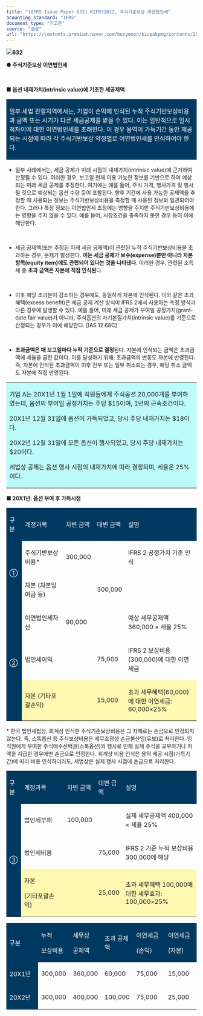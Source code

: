 ```yaml
---
title: "[IFRS Issue Paper 632] KIFRS1012, 주식기준보상 이연법인세"
acounting_standard: "IFRS"
document_type: "기고문"
source: "엘곰"
url: "https://contents.premium.naver.com/busymoon/kicpakpmg/contents/250504223757694qc"
---
```

![](https://n2.news.naver.com/l.gif?type=content)**632**

**● 주식기준보상 이연법인세**

**​**

**■ 옵션 내재가치(intrinsic value)에 기초한 세공제액**

<table style=""><tbody><tr><td colspan="3" rowspan="1" style="width: 99.99%; height: 103.0px;  background-color: #003960;"><div><p style=""><span style="color:#ffffff;">일부 세법 관할지역에서는, 기업이 손익에 인식된 누적 주식기반보상비용과 금액 또는 시기가 다른 세금공제를 받을 수 있다. 이는 일반적으로 일시적차이에 대한 이연법인세를 초래한다. 이 경우 용역이 가득기간 동안 제공되는 시점에 따라 각 주식기반보상 약정별로 이연법인세를 인식하여야 한다.</span></p></div></td></tr></tbody></table>

- 일부 사례에서는, 세금 공제가 미래 시점의 내재가치(intrinsic value)에 근거하여 산정될 수 있다. 이러한 경우, 보고일 현재 이용 가능한 정보를 기반으로 하여 예상되는 미래 세금 공제를 추정한다. 여기에는 예를 들어, 주식 가격, 행사가격 및 행사될 것으로 예상되는 옵션 수량 등이 포함된다. 향후 기간에 사용 가능한 공제액을 추정할 때 사용되는 정보는 주식기반보상비용을 측정할 때 사용된 정보와 일관되어야 한다. 그러나 특정 정보는 이연법인세 조정에는 영향을 주지만 주식기반보상비용에는 영향을 주지 않을 수 있다. 예를 들어, 시장조건을 충족하지 못한 경우 등이 이에 해당한다.

​

- 세금 공제액(또는 추정된 미래 세금 공제액)이 관련된 누적 주식기반보상비용을 초과하는 경우, 문제가 발생한다. **이는 세금 공제가 보수(expense)뿐만 아니라 자본항목(equity item)에도 관련되어 있다는 것을 나타낸다**. 이러한 경우, 관련된 소득세 중 **초과 금액은 자본에 직접 인식된**다.

​

- 이후 해당 초과분이 감소하는 경우에도, 동일하게 자본에 인식된다. 이와 같은 초과 혜택(excess benefit)은 세금 공제 계산 방식이 IFRS 2에서 사용하는 측정 방식과 다른 경우에 발생할 수 있다. 예를 들어, 미래 세금 공제가 부여일 공정가치(grant-date fair value)가 아니라, 주식옵션의 자기본질가치(intrinsic value)를 기준으로 산정되는 경우가 이에 해당한다. \[IAS 12.68C\]

​

- **초과금액은 매 보고일마다 누적 기준으로 결정**된다. 자본에 인식되는 금액은 초과금액에 세율을 곱한 값이다. 이를 달성하기 위해, 초과금액의 변동도 자본에 반영된다. 즉, 자본에 인식된 초과금액이 이후 전부 또는 일부 취소되는 경우, 해당 취소 금액도 자본에 직접 반영된다.

<table style=""><tbody><tr><td colspan="3" rowspan="1" style="width: 99.99%; height: 129.0px;  background-color: #bdfbfa;"><div><p style=""><span style="">기업 A는 20X1년 1월 1일에 직원들에게 주식옵션 20,000개를 부여하였는데, 옵션의 부여일 공정가치는 주당 $15이며, 1년의 근속조건이다.</span></p></div><div><p style=""><span style="">20X1년 12월 31일에 옵션이 가득되었고, 당시 주당 내재가치는 $18이다.</span></p></div><div><p style=""><span style="">20X2년 12월 31일에 모든 옵션이 행사되었고, 당시 주당 내재가치는 $20이다.</span></p></div><div><p style=""><span style="">세법상 공제는 옵션 행사 시점의 내재가치에 따라 결정되며, 세율은 25%이다.</span></p></div></td></tr></tbody></table>

**■ 20X1년: 옵션 부여 후 가득시점**

<table style=""><tbody><tr><td colspan="1" rowspan="1" style="width: 8.24%; height: 40.0px;  background-color: #003960;"><div><p style=""><span style="color:#ffffff;">구분</span></p></div></td><td colspan="1" rowspan="1" style="width: 23.97%; height: 40.0px;  background-color: #003960;"><div><p style=""><span style="color:#ffffff;">계정과목</span></p></div></td><td colspan="1" rowspan="1" style="width: 13.970000000000004%; height: 40.0px;  background-color: #003960;"><div><p style=""><span style="color:#ffffff;">차변 금액</span></p></div></td><td colspan="1" rowspan="1" style="width: 13.82%; height: 40.0px;  background-color: #003960;"><div><p style=""><span style="color:#ffffff;">대변 금액</span></p></div></td><td colspan="1" rowspan="1" style="width: 40.0%; height: 40.0px;  background-color: #003960;"><div><p style=""><span style="color:#ffffff;">설명</span></p></div></td></tr><tr><td colspan="1" rowspan="2" style="width: 8.24%; height: 80.0px;  background-color: #003960;"><div><p style=""><span style="color:#ffffff;">①</span></p></div></td><td colspan="1" rowspan="1" style="width: 23.97%; height: 40.0px;  "><div><p style=""><span style="">주식기반보상비용*</span></p></div></td><td colspan="1" rowspan="1" style="width: 13.970000000000004%; height: 40.0px;  "><div><p style=""><span style="">300,000</span></p></div></td><td colspan="1" rowspan="1" style="width: 13.82%; height: 40.0px;  "><div><p style=""><span style="">​</span></p></div></td><td colspan="1" rowspan="1" style="width: 40.0%; height: 40.0px;  "><div><p style=""><span style="">IFRS 2 공정가치 기준 인식</span></p></div></td></tr><tr><td colspan="1" rowspan="1" style="width: 23.97%; height: 40.0px;  "><div><p style=""><span style="">자본 (자본잉여금 등)</span></p></div></td><td colspan="1" rowspan="1" style="width: 13.970000000000004%; height: 40.0px;  "><div><p style=""><span style="">​</span></p></div></td><td colspan="1" rowspan="1" style="width: 13.82%; height: 40.0px;  "><div><p style=""><span style="">300,000</span></p></div></td><td colspan="1" rowspan="1" style="width: 40.0%; height: 40.0px;  "></td></tr><tr><td colspan="1" rowspan="3" style="width: 8.24%; height: 120.0px;  background-color: #003960;"><div><p style=""><span style="color:#ffffff;">②</span></p></div></td><td colspan="1" rowspan="1" style="width: 23.97%; height: 40.0px;  "><div><p style=""><span style="">이연법인세자산</span></p></div></td><td colspan="1" rowspan="1" style="width: 13.970000000000004%; height: 40.0px;  "><div><p style=""><span style="">90,000</span></p></div></td><td colspan="1" rowspan="1" style="width: 13.82%; height: 40.0px;  "><div><p style=""><span style="">​</span></p></div></td><td colspan="1" rowspan="1" style="width: 40.0%; height: 40.0px;  "><div><p style=""><span style="">예상 세무공제액 360,000 × 세율 25%</span></p></div></td></tr><tr><td colspan="1" rowspan="1" style="width: 23.97%; height: 40.0px;  "><div><p style=""><span style="">법인세이익</span></p></div></td><td colspan="1" rowspan="1" style="width: 13.970000000000004%; height: 40.0px;  "><div><p style=""><span style="">​</span></p></div></td><td colspan="1" rowspan="1" style="width: 13.82%; height: 40.0px;  "><div><p style=""><span style="">75,000</span></p></div></td><td colspan="1" rowspan="1" style="width: 40.0%; height: 40.0px;  "><div><p style=""><span style="">IFRS 2 보상비용(300,000)에 대한 이연세금</span></p></div></td></tr><tr><td colspan="1" rowspan="1" style="width: 23.97%; height: 40.0px;  background-color: #fff8b2;"><div><p style=""><span style="">자본 (기타포괄손익)</span></p></div></td><td colspan="1" rowspan="1" style="width: 13.970000000000004%; height: 40.0px;  background-color: #fff8b2;"><div><p style=""><span style="">​</span></p></div></td><td colspan="1" rowspan="1" style="width: 13.82%; height: 40.0px;  background-color: #fff8b2;"><div><p style=""><span style="">15,000</span></p></div></td><td colspan="1" rowspan="1" style="width: 40.0%; height: 40.0px;  background-color: #fff8b2;"><div><p style=""><span style="">초과 세무혜택(60,000)에 대한 이연세금: 60,000×25%</span></p></div></td></tr></tbody></table>

\* 한국 법인세법상, 회계상 인식한 주식기준보상비용은 그 자체로는 손금으로 인정되지 않는다. 즉, 스톡옵션 등 주식보상비용은 세무조정상 손금불산입(유보)로 처리한다. 임직원에게 부여한 주식매수선택권(스톡옵션)의 행사로 인해 실제 주식을 교부하거나 차액을 지급한 경우에만 손금으로 인정한다. 회계상 비용 인식은 용역 제공 시점(가득기간)에 따라 비용 인식하더라도, 세법상은 실제 행사 시점에 손금으로 처리한다.

<table style=""><tbody><tr><td colspan="1" rowspan="1" style="width: 7.8%; height: 40.0px;  background-color: #003960;"><div><p style=""><span style="color:#ffffff;">구분</span></p></div></td><td colspan="1" rowspan="1" style="width: 24.410000000000004%; height: 40.0px;  background-color: #003960;"><div><p style=""><span style="color:#ffffff;">계정과목</span></p></div></td><td colspan="1" rowspan="1" style="width: 13.969999999999999%; height: 40.0px;  background-color: #003960;"><div><p style=""><span style="color:#ffffff;">차변 금액</span></p></div></td><td colspan="1" rowspan="1" style="width: 13.239999999999998%; height: 40.0px;  background-color: #003960;"><div><p style=""><span style="color:#ffffff;">대변 금액</span></p></div></td><td colspan="1" rowspan="1" style="width: 40.58%; height: 40.0px;  background-color: #003960;"><div><p style=""><span style="color:#ffffff;">설명</span></p></div></td></tr><tr><td colspan="1" rowspan="3" style="width: 7.8%; height: 120.0px;  background-color: #003960;"><div><p style=""><span style="color:#ffffff;">③</span></p></div></td><td colspan="1" rowspan="1" style="width: 24.410000000000004%; height: 40.0px;  "><div><p style=""><span style="">법인세부채</span></p></div></td><td colspan="1" rowspan="1" style="width: 13.969999999999999%; height: 40.0px;  "><div><p style=""><span style="">100,000</span></p></div></td><td colspan="1" rowspan="1" style="width: 13.239999999999998%; height: 40.0px;  "><div><p style=""><span style="">​</span></p></div></td><td colspan="1" rowspan="1" style="width: 40.58%; height: 40.0px;  "><div><p style=""><span style="">실제 세무공제액 400,000 × 세율 25%</span></p></div></td></tr><tr><td colspan="1" rowspan="1" style="width: 24.410000000000004%; height: 40.0px;  "><div><p style=""><span style="">법인세비용</span></p></div></td><td colspan="1" rowspan="1" style="width: 13.969999999999999%; height: 40.0px;  "><div><p style=""><span style="">​</span></p></div></td><td colspan="1" rowspan="1" style="width: 13.239999999999998%; height: 40.0px;  "><div><p style=""><span style="">75,000</span></p></div></td><td colspan="1" rowspan="1" style="width: 40.58%; height: 40.0px;  "><div><p style=""><span style="">IFRS 2 기준 누적 보상비용 300,000에 해당</span></p></div></td></tr><tr><td colspan="1" rowspan="1" style="width: 24.410000000000004%; height: 40.0px;  background-color: #fff8b2;"><div><p style=""><span style="">자본</span></p></div><div><p style=""><span style="">(기타포괄손익)</span></p></div></td><td colspan="1" rowspan="1" style="width: 13.969999999999999%; height: 40.0px;  background-color: #fff8b2;"><div><p style=""><span style="">​</span></p></div></td><td colspan="1" rowspan="1" style="width: 13.239999999999998%; height: 40.0px;  background-color: #fff8b2;"><div><p style=""><span style="">25,000</span></p></div></td><td colspan="1" rowspan="1" style="width: 40.58%; height: 40.0px;  background-color: #fff8b2;"><div><p style=""><span style="">초과 세무혜택 100,000에 대한 세무효과: 100,000×25%</span></p></div></td></tr></tbody></table>

<table style=""><tbody><tr><td colspan="1" rowspan="1" style="width: 16.66%; height: 40.0px;  background-color: #003960;"><div><p style=""><span style="color:#ffffff;">구분</span></p></div></td><td colspan="1" rowspan="1" style="width: 16.66%; height: 40.0px;  background-color: #003960;"><div><p style=""><span style="color:#ffffff;">누적</span></p></div><div><p style=""><span style="color:#ffffff;">보상비용</span></p></div></td><td colspan="1" rowspan="1" style="width: 16.66%; height: 40.0px;  background-color: #003960;"><div><p style=""><span style="color:#ffffff;">세무상</span></p></div><div><p style=""><span style="color:#ffffff;">공제액</span></p></div></td><td colspan="1" rowspan="1" style="width: 16.66%; height: 40.0px;  background-color: #003960;"><div><p style=""><span style="color:#ffffff;">초과 공제액</span></p></div></td><td colspan="1" rowspan="1" style="width: 16.66%; height: 40.0px;  background-color: #003960;"><div><p style=""><span style="color:#ffffff;">이연세금</span></p></div><div><p style=""><span style="color:#ffffff;">(손익)</span></p></div></td><td colspan="1" rowspan="1" style="width: 16.66%; height: 40.0px;  background-color: #003960;"><div><p style=""><span style="color:#ffffff;">이연세금</span></p></div><div><p style=""><span style="color:#ffffff;">(자본)</span></p></div></td></tr><tr><td colspan="1" rowspan="1" style="width: 16.66%; height: 40.0px;  background-color: #003960;"><div><p style=""><span style="color:#ffffff;">20X1년</span></p></div></td><td colspan="1" rowspan="1" style="width: 16.66%; height: 40.0px;  "><div><p style=""><span style="">300,000</span></p></div></td><td colspan="1" rowspan="1" style="width: 16.66%; height: 40.0px;  "><div><p style=""><span style="">360,000</span></p></div></td><td colspan="1" rowspan="1" style="width: 16.66%; height: 40.0px;  "><div><p style=""><span style="">60,000</span></p></div></td><td colspan="1" rowspan="1" style="width: 16.66%; height: 40.0px;  "><div><p style=""><span style="">75,000</span></p></div></td><td colspan="1" rowspan="1" style="width: 16.66%; height: 40.0px;  "><div><p style=""><span style="">15,000</span></p></div></td></tr><tr><td colspan="1" rowspan="1" style="width: 16.66%; height: 40.0px;  background-color: #003960;"><div><p style=""><span style="color:#ffffff;">20X2년</span></p></div></td><td colspan="1" rowspan="1" style="width: 16.66%; height: 40.0px;  "><div><p style=""><span style="">300,000</span></p></div></td><td colspan="1" rowspan="1" style="width: 16.66%; height: 40.0px;  "><div><p style=""><span style="">400,000</span></p></div></td><td colspan="1" rowspan="1" style="width: 16.66%; height: 40.0px;  "><div><p style=""><span style="">100,000</span></p></div></td><td colspan="1" rowspan="1" style="width: 16.66%; height: 40.0px;  "><div><p style=""><span style="">75,000</span></p></div></td><td colspan="1" rowspan="1" style="width: 16.66%; height: 40.0px;  "><div><p style=""><span style="">25,000</span></p></div></td></tr></tbody></table>

**​**